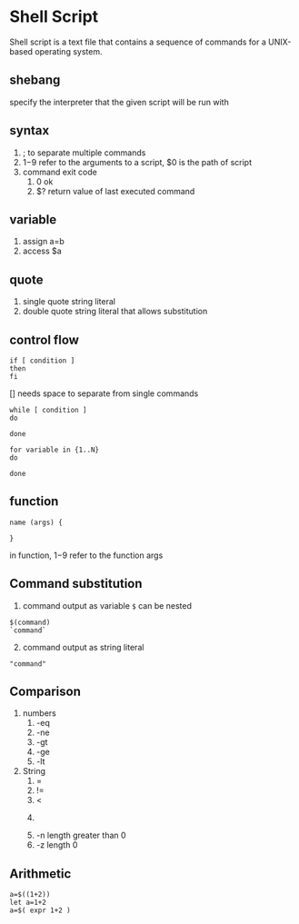 # Shell Script
Shell script is a text file that contains a sequence of commands for a UNIX-based operating system.

## shebang
specify the interpreter that the given script will be run with


## syntax
1. ; to separate multiple commands
2. $1-$9 refer to the arguments to a script, $0 is the path of script
3. command exit code
   1. 0 ok
   2. $? return value of last executed command

## variable

1. assign a=b
2. access $a



## quote
1. single quote string literal
2. double quote string literal that allows substitution


## control flow


```
if [ condition ]
then
fi
```
[] needs space to separate from single commands


```
while [ condition ]
do

done
```

```
for variable in {1..N} 
do

done
```

## function
```
name (args) {

}
```
in function, $1-$9 refer to the function args

## Command substitution

1. command output as variable `$` can be nested
```
$(command)
`command`
```
2. command output as string literal
```
"command"
```
## Comparison
1. numbers
   1. -eq
   2. -ne
   3. -gt
   4. -ge
   5. -lt
2. String
   1. = 
   2. !=
   3. <
   4. >
   5. -n length greater than 0
   6. -z length 0

## Arithmetic

```
a=$((1+2))
let a=1+2
a=$( expr 1+2 )
```